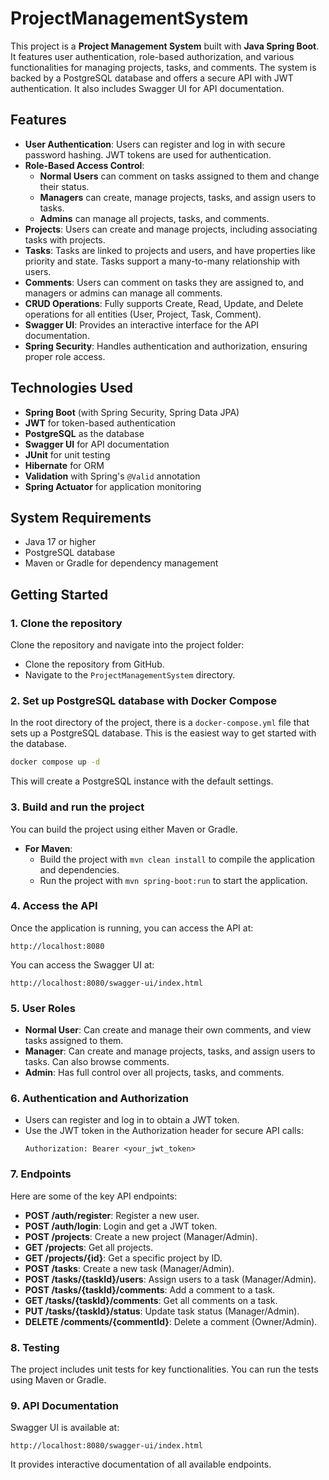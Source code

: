 # ProjectManagementSystem

This project is a **Project Management System** built with **Java Spring Boot**. It features user authentication, role-based authorization, and various functionalities for managing projects, tasks, and comments. The system is backed by a PostgreSQL database and offers a secure API with JWT authentication. It also includes Swagger UI for API documentation.

## Features

- **User Authentication**: Users can register and log in with secure password hashing. JWT tokens are used for authentication.
- **Role-Based Access Control**:
  - **Normal Users** can comment on tasks assigned to them and change their status.
  - **Managers** can create, manage projects, tasks, and assign users to tasks.
  - **Admins** can manage all projects, tasks, and comments.
- **Projects**: Users can create and manage projects, including associating tasks with projects.
- **Tasks**: Tasks are linked to projects and users, and have properties like priority and state. Tasks support a many-to-many relationship with users.
- **Comments**: Users can comment on tasks they are assigned to, and managers or admins can manage all comments.
- **CRUD Operations**: Fully supports Create, Read, Update, and Delete operations for all entities (User, Project, Task, Comment).
- **Swagger UI**: Provides an interactive interface for the API documentation.
- **Spring Security**: Handles authentication and authorization, ensuring proper role access.

## Technologies Used

- **Spring Boot** (with Spring Security, Spring Data JPA)
- **JWT** for token-based authentication
- **PostgreSQL** as the database
- **Swagger UI** for API documentation
- **JUnit** for unit testing
- **Hibernate** for ORM
- **Validation** with Spring's `@Valid` annotation
- **Spring Actuator** for application monitoring

## System Requirements

- Java 17 or higher
- PostgreSQL database
- Maven or Gradle for dependency management

## Getting Started

### 1. Clone the repository

Clone the repository and navigate into the project folder:

- Clone the repository from GitHub.
- Navigate to the `ProjectManagementSystem` directory.

### 2. Set up PostgreSQL database with Docker Compose

In the root directory of the project, there is a `docker-compose.yml` file that sets up a PostgreSQL database. This is the easiest way to get started with the database.
```bash
docker compose up -d
```
This will create a PostgreSQL instance with the default settings.
### 3. Build and run the project

You can build the project using either Maven or Gradle.

- **For Maven**:
  - Build the project with `mvn clean install` to compile the application and dependencies.
  - Run the project with `mvn spring-boot:run` to start the application.

### 4. Access the API

Once the application is running, you can access the API at:

```
http://localhost:8080
```

You can access the Swagger UI at:

```
http://localhost:8080/swagger-ui/index.html
```

### 5. User Roles

- **Normal User**: Can create and manage their own comments, and view tasks assigned to them.
- **Manager**: Can create and manage projects, tasks, and assign users to tasks. Can also browse comments.
- **Admin**: Has full control over all projects, tasks, and comments.

### 6. Authentication and Authorization

- Users can register and log in to obtain a JWT token.
- Use the JWT token in the Authorization header for secure API calls:
  ```
  Authorization: Bearer <your_jwt_token>
  ```

### 7. Endpoints

Here are some of the key API endpoints:

- **POST /auth/register**: Register a new user.
- **POST /auth/login**: Login and get a JWT token.
- **POST /projects**: Create a new project (Manager/Admin).
- **GET /projects**: Get all projects.
- **GET /projects/{id}**: Get a specific project by ID.
- **POST /tasks**: Create a new task (Manager/Admin).
- **POST /tasks/{taskId}/users**: Assign users to a task (Manager/Admin).
- **POST /tasks/{taskId}/comments**: Add a comment to a task.
- **GET /tasks/{taskId}/comments**: Get all comments on a task.
- **PUT /tasks/{taskId}/status**: Update task status (Manager/Admin).
- **DELETE /comments/{commentId}**: Delete a comment (Owner/Admin).

### 8. Testing

The project includes unit tests for key functionalities. You can run the tests using Maven or Gradle.

### 9. API Documentation

Swagger UI is available at:

```
http://localhost:8080/swagger-ui/index.html
```

It provides interactive documentation of all available endpoints.
